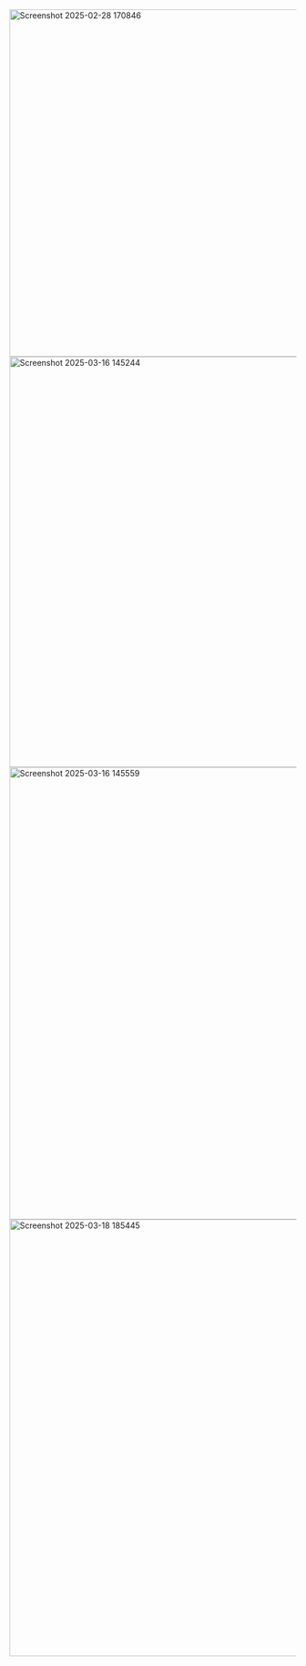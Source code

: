 <img width="1914" height="609" alt="Screenshot 2025-02-28 170846" src="https://github.com/user-attachments/assets/bd530a8b-ac9b-42fe-b450-aa9b932feffa" />
<img width="1440" height="720" alt="Screenshot 2025-03-16 145244" src="https://github.com/user-attachments/assets/910da030-5548-4223-becb-995c4d9629f6" />
<img width="1393" height="793" alt="Screenshot 2025-03-16 145559" src="https://github.com/user-attachments/assets/878b7dc2-ed48-42f2-acdb-3733d3ad9d22" />
<img width="1668" height="766" alt="Screenshot 2025-03-18 185445" src="https://github.com/user-attachments/assets/7806ec5d-0ec8-4799-aa1f-8b443364fe56" />
